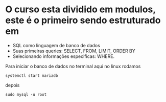 # O curso esta dividido em modulos, este é o primeiro sendo estruturado em 

* SQL como linguagem de banco de dados 
* Suas primeiras queries: SELECT, FROM, LIMIT, ORDER BY
* Selecionando informações especificas: WHERE.

Para iniciar o banco de dados no terminal aqui no linux rodamos

`systemctl start mariadb`

depois 

`sudo mysql -u root`
